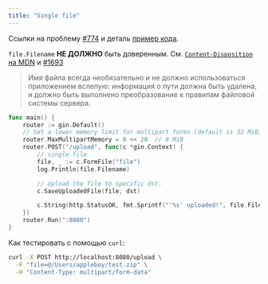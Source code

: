 ```yaml
---
title: "Single file"
---
```

Ссылки на проблему [#774](https://github.com/gin-gonic/gin/issues/774) и деталь [пример кода](https://github.com/gin-gonic/examples/tree/master/upload-file/single).

`file.Filename` **НЕ ДОЛЖНО** быть доверенным. См. [`Content-Disposition` на MDN](https://developer.mozilla.org/en-US/docs/Web/HTTP/Headers/Content-Disposition#Directives) и [#1693](https://github.com/gin-gonic/gin/issues/1693)

> Имя файла всегда необязательно и не должно использоваться приложением вслепую: информация о пути должна быть удалена, и должно быть выполнено преобразование к правилам файловой системы сервера.

```go
func main() {
	router := gin.Default()
	// Set a lower memory limit for multipart forms (default is 32 MiB)
	router.MaxMultipartMemory = 8 << 20  // 8 MiB
	router.POST("/upload", func(c *gin.Context) {
		// single file
		file, _ := c.FormFile("file")
		log.Println(file.Filename)

		// Upload the file to specific dst.
		c.SaveUploadedFile(file, dst)

		c.String(http.StatusOK, fmt.Sprintf("'%s' uploaded!", file.Filename))
	})
	router.Run(":8080")
}
```

Как тестировать с помощью `curl`:

```sh
curl -X POST http://localhost:8080/upload \
  -F "file=@/Users/appleboy/test.zip" \
  -H "Content-Type: multipart/form-data"
```
